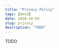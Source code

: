 ```yaml
---
title: "Privacy Policy"
tags: [meta]
date: 2020-10-03
slug: privacy
description: "TODO"
---
```


TODO

<!--
CodeFX is spread across several subdomains. The following sites were created with GitHub Pages so <a href="https://help.github.com/articles/github-privacy-policy">GitHub's Privacy Policy</a> applies:
<ul>
	<li><a href="http://libfx.codefx.org">http://libfx.codefx.org</a>/</li>
</ul>

This blog (at http://blog.codefx.org - herafter "CodeFX") has the following privacy policy.

<h2>Usage Statistics</h2>

CodeFX recieves non-personally-identifying information of the sort that web browsers and servers typically make available, such as the requested URL, browser type, language preference, referring site, and the date and time of each visitor request. CodeFX also recieves potentially personally-identifying information like Internet Protocol (IP) addresses.

CodeFX uses Piwik to create anonymous visitor profiles from those information but anonymizes potentially personally-identifying data before processing. By dropping the last two (of four) blocks of the IP address, it can not be used to personally identify a visitor. CodeFX does, however, use cookies (see below) to identify a visitor's profile when he returns to CodeFX in the future.

The profiles are used to create statistics before being routinely deleted every three months. Those statistics do not allow any inference of a single visitor's behavior.

CodeFX’ purpose in creating such profiles and statistics is to better understand how its visitors use this website.

<h3>Opt Out</h3>

You can opt out of being tracked.

<iframe src="http://piwik.codefx.org/index.php?module=CoreAdminHome&action=optOut&language=en" seamless></iframe>

<h3>Do Not Track</h3>

Most browsers have a "Do Not Track" option. It informs visited sites that the user does not wish to have any information about him or her stored.

CodeFX respects the visitor's declaration of her will. In that case, no data will be stored and no anonymous profile will be created.

<h2>Cookies</h2>

A cookie is a string of information that a website stores on a visitor’s computer, and that the visitor’s browser provides to the website each time the visitor returns.

CodeFX uses cookies to help Piwik identify a visitor's profile. Visitors who do not wish to have cookies placed on their computers should set their browsers to refuse cookies.

<h2>Newsletter</h2>

If a user subscribed to CodeFX' newsletter, she has supplied her email address. CodeFX will send two kinds of emails:
<ul>
	<li>notification of new posts (sent each time a new post is published)</li>
	<li>other reasons, e.g. to solicit feedback (kept to a minimum; sent maybe once a month)</li>
</ul>

CodeFX will not connect the subscriber's email address with any other information, e.g. the anonymous visitor profiles (see above).

The newsletter will not contain any tracking links, beacons or other technology which allows to determine whether a subscriber read the newsletter or followed a link therein.

<h2>Comments</h2>

Comments are handled by Disqus. This entails that a visitor of http://blog.codefx.org will connect to Disqus and will be subject to <a href="https://help.disqus.com/customer/portal/articles/466259-privacy-policy" title="Disqus Privacy Policy">their privacy policy</a>.

Users wishing to avoid connecting to Disqus may install privacy-enhancing browser plugins, such as <a href="https://www.ghostery.com/en/" title="Ghostery">Ghostery</a>, <a href="http://noscript.net/" title="NoScript">NoScript</a> or <a href="https://www.abine.com/index.html" title="DoNotTrackMe">DoNotTrackMe</a>.

<h2>Protection of Personally-Identifying Information</h2>

Unless required by law, CodeFX will share no visitor related information with anyone. The only exception are the aggregated usage statistics, which allow no inference of any single visitor's behavior.

CodeFX takes all measures reasonably necessary to protect against the unauthorized access, use, alteration, or destruction of potentially personally-identifying and personally-identifying information.

<h2>Privacy Policy Changes</h2>

Although most changes are likely to be minor, CodeFX may change its privacy policy from time to time and in its sole discretion. CodeFX encourages visitors to frequently check this page for any changes to its privacy policy. Your continued use of this site after any change in this privacy policy will constitute your acceptance of such change.

<h2>Visitor Rights</h2>

The visitor has the right to request disclosure of all information stored about him. This is free of charge. He has the right to correct and request deletion of his personal data.
-->
